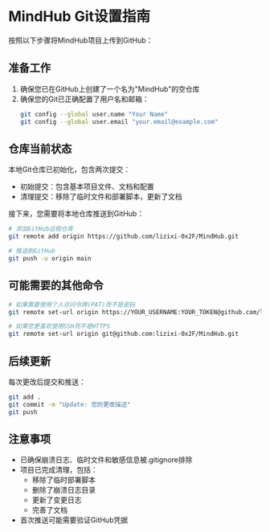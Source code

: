 # MindHub Git设置指南

按照以下步骤将MindHub项目上传到GitHub：

## 准备工作

1. 确保您已在GitHub上创建了一个名为"MindHub"的空仓库
2. 确保您的Git已正确配置了用户名和邮箱：
   ```bash
   git config --global user.name "Your Name"
   git config --global user.email "your.email@example.com"
   ```

## 仓库当前状态

本地Git仓库已初始化，包含两次提交：
- 初始提交：包含基本项目文件、文档和配置
- 清理提交：移除了临时文件和部署脚本，更新了文档

接下来，您需要将本地仓库推送到GitHub：

```bash
# 添加GitHub远程仓库
git remote add origin https://github.com/lizixi-0x2F/MindHub.git

# 推送到GitHub
git push -u origin main
```

## 可能需要的其他命令

```bash
# 如果需要使用个人访问令牌(PAT)而不是密码
git remote set-url origin https://YOUR_USERNAME:YOUR_TOKEN@github.com/lizixi-0x2F/MindHub.git

# 如果您更喜欢使用SSH而不是HTTPS
git remote set-url origin git@github.com:lizixi-0x2F/MindHub.git
```

## 后续更新

每次更改后提交和推送：

```bash
git add .
git commit -m "Update: 您的更改描述"
git push
```

## 注意事项

- 已确保崩溃日志、临时文件和敏感信息被.gitignore排除
- 项目已完成清理，包括：
  - 移除了临时部署脚本
  - 删除了崩溃日志目录
  - 更新了变更日志
  - 完善了文档
- 首次推送可能需要验证GitHub凭据 